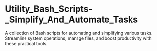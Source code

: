 # Utility_Bash_Scripts-_Simplify_And_Automate_Tasks
A collection of Bash scripts for automating and simplifying various tasks. Streamline system operations, manage files, and boost productivity with these practical tools.

